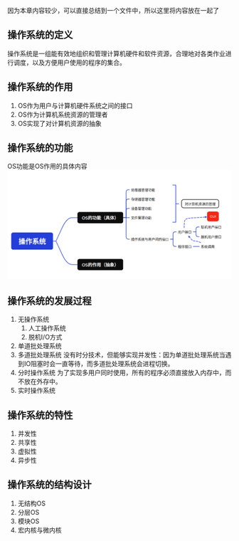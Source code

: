 因为本章内容较少，可以直接总结到一个文件中，所以这里将内容放在一起了
## 操作系统的定义
操作系统是一组能有效地组织和管理计算机硬件和软件资源，合理地对各类作业进行调度，以及方便用户使用的程序的集合。
## 操作系统的作用
1. OS作为用户与计算机硬件系统之间的接口
2. OS作为计算机系统资源的管理者
3. OS实现了对计算机资源的抽象
## 操作系统的功能
OS功能是OS作用的具体内容
![alt text](<图片/截图 2025-05-14 21-03-50.png>)
## 操作系统的发展过程
1. 无操作系统
    1. 人工操作系统
    2. 脱机I/O方式
2. 单道批处理系统
3. 多道批处理系统
没有时分技术，但能够实现并发性：因为单道批处理系统当遇到IO阻塞时会一直等待，而多道批处理系统会进程切换。
4. 分时操作系统
为了实现多用户同时使用，所有的程序必须直接放入内存中，而不放在外存中。
5. 实时操作系统
## 操作系统的特性
1. 并发性
2. 共享性
3. 虚拟性
4. 异步性
## 操作系统的结构设计
1. 无结构OS
2. 分层OS
3. 模块OS
4. 宏内核与微内核